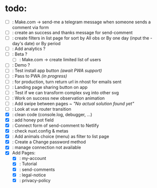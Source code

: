 # todo: 
- [ ] : Make.com -> send-me a telegram message when someone sends a comment via form
- [ ] : create an success and thanks message for send-comment
- [ ] : create filters in list page for sort by All obs or By one day (input the - day's date) or By period
- [ ] : Add analytics ?
- [ ] : Beta ?
  - [ ] : Make.com -> create limited list of users
- [ ] : Demo ?
- [ ] : Test install app button *(await PWA support)*
- [ ] : Pass to PWA *(in progress)*
- [ ] : for production, turn return url in nhost for emails sent
- [ ] : Landing page sharing button on app
- [ ] : Test if we can transform complex svg into other svg
- [ ] : Work on success new observation animation
- [ ] : Add swipe between pages ~ *"No actual solution found yet"*
- [ ] : Look at vue router transition
- [x] : clean code (console.log, debugger, ...)
- [x] : add honey pot field
- [x] : Connect form of send-comment to Netlify
- [x] : check nuxt.config & metas
- [x] : Add animals choice (menu) as filter to list page
- [x] : Create a Change password method
- [x] : manage connection not available
- [x] Add Pages:
  - [x] : my-account
  - [x] : Tutorial
  - [x] : send-comments
  - [x] : legal-notice
  - [x] : privacy-policy
